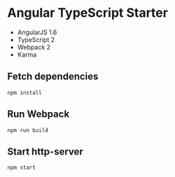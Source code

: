 # Angular TypeScript Starter

- AngularJS 1.6
- TypeScript 2
- Webpack 2
- Karma

## Fetch dependencies
```
npm install
```

## Run Webpack
```
npm run build
```

## Start http-server
```
npm start
```

